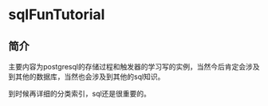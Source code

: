 # sqlFunTutorial

## 简介  
主要内容为postgresql的存储过程和触发器的学习写的实例，当然今后肯定会涉及到其他的数据库，当然也会涉及到其他的sql知识。

到时候再详细的分类索引，sql还是很重要的。
